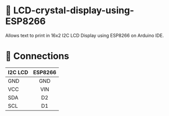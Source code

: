 # 🌱 LCD-crystal-display-using-ESP8266

Allows text to print in 16x2 I2C LCD Display using ESP8266 on Arduino IDE.

# 🔌  Connections
| I2C LCD            | ESP8266       |      
| ------------------ |:-------------:|
| GND                | GND           |
| VCC                | VIN           |
| SDA                | D2            |
| SCL                | D1            |
